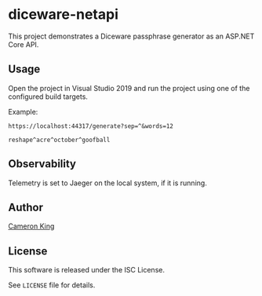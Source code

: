 diceware-netapi
===============

This project demonstrates a Diceware passphrase generator as an ASP.NET Core API.

## Usage

Open the project in Visual Studio 2019 and run the project using one of the 
configured build targets.

Example:

    https://localhost:44317/generate?sep=^&words=12
    
    reshape^acre^october^goofball

## Observability

Telemetry is set to Jaeger on the local system, if it is running.

## Author

[Cameron King](http://cameronking.me)

## License

This software is released under the ISC License.

See `LICENSE` file for details.
